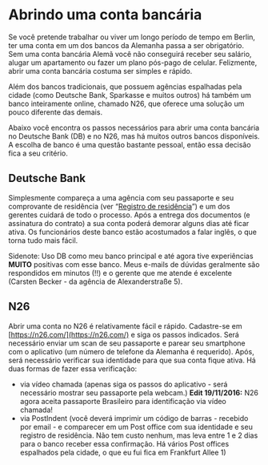 # Abrindo uma conta bancária

Se você pretende trabalhar ou viver um longo período de tempo em Berlin, ter uma conta em um dos bancos da Alemanha passa a ser obrigatório. Sem uma conta bancária Alemã você não conseguirá receber seu salário, alugar um apartamento ou fazer um plano pós-pago de celular. Felizmente, abrir uma conta bancária costuma ser simples e rápido.

Além dos bancos tradicionais, que possuem agências espalhadas pela cidade (como Deutsche Bank, Sparkasse e muitos outros) há também um banco inteiramente online, chamado N26, que oferece uma solução um pouco diferente das demais.

Abaixo você encontra os passos necessários para abrir uma conta bancária no Deutsche Bank (DB) e no N26, mas há muitos outros bancos disponíveis. A escolha de banco é uma questão bastante pessoal, então essa decisão fica a seu critério.

## Deutsche Bank

Simplesmente compareça a uma agência com seu passaporte e seu comprovante de residência (ver “[Registro de residência](#registro-de-residência)”) e um dos gerentes cuidará de todo o processo. Após a entrega dos documentos (e assinatura do contrato) a sua conta poderá demorar alguns dias até ficar ativa. Os funcionários deste banco estão acostumados a falar inglês, o que torna tudo mais fácil.

Sidenote: Uso DB como meu banco principal e até agora tive experiências **MUITO** positivas com esse banco. Meus e-mails de dúvidas geralmente são respondidos em minutos (!!) e o gerente que me atende é excelente (Carsten Becker - da agência de Alexanderstraße 5).

## N26

Abrir uma conta no N26 é relativamente fácil e rápido. Cadastre-se em [https://n26.com/](https://n26.com/) e siga os passos indicados. Será necessário enviar um scan de seu passaporte e parear seu smartphone com o aplicativo (um número de telefone da Alemanha é requerido). Após, será necessário verificar sua identidade para que sua conta fique ativa. Há duas formas de fazer essa verificação:
- via vídeo chamada (apenas siga os passos do aplicativo - será necessário mostrar seu passaporte pela webcam.) **Edit 19/11/2016:** N26 agora aceita passaporte Brasileiro para identificação via vídeo chamada! 
- via PostIndent (você deverá imprimir um código de barras - recebido por email - e comparecer em um Post office com sua identidade e seu registro de residência. Não tem custo nenhum, mas leva entre 1 e 2 dias para o banco receber essa confirmação. Há vários Post offices espalhados pela cidade, o que eu fui fica em Frankfurt Allee 1)

